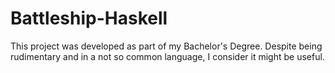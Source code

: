 # Battleship-Haskell
This project was developed as part of my Bachelor's Degree. Despite being rudimentary and in a not so common language, I consider it might be useful.
